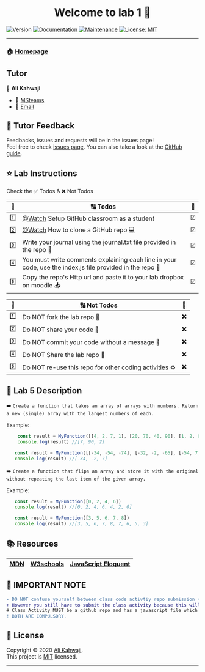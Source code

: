 <h1 align="center">Welcome to lab 1 👋</h1>
<p>
  <img alt="Version" src="https://img.shields.io/badge/version-1.0.0-blue.svg?cacheSeconds=2592000" />
  <a href="https://github.com/alikahwaji/Lab-template#readme" target="_blank">
    <img alt="Documentation" src="https://img.shields.io/badge/documentation-yes-brightgreen.svg" />
  </a>
  <a href="https://github.com/alikahwaji/Lab-template/graphs/commit-activity" target="_blank">
    <img alt="Maintenance" src="https://img.shields.io/badge/Maintained%3F-yes-green.svg" />
  </a>
  <a href="https://github.com/alikahwaji/Lab-template/blob/master/LICENSE" target="_blank">
    <img alt="License: MIT" src="https://img.shields.io/github/license/alikahwaji/lab-template" />
  </a>
</p>

***

### 🏠 [Homepage](https://github.com/alikahwaji/Lab-template#readme)

## Tutor

👤 **Ali Kahwaji**

* :school: [MSteams]()
* :e-mail: [Email]()


## 🤝 Tutor Feedback

Feedbacks, issues and requests will be in the issues page!<br />Feel free to check [issues page](https://github.com/alikahwaji/Lab-template/issues). You can also take a look at the [GitHub guide](https://guides.github.com/).

## ⭐️ Lab Instructions 

Check the :white_check_mark: Todos & :x: Not Todos 

|:1234:|:capital_abcd: Todos|:passport_control:|
|:-:|---|---|
|:one:|[@Watch](https://www.youtube.com/watch?v=fRLZIUxva5Q) Setup GitHub classroom as a student|:ballot_box_with_check:|
|:two:|[@Watch](https://www.youtube.com/watch?v=yXT1ElMEkW8) How to clone a GitHub repo :computer:|:ballot_box_with_check:|
|:three:|Write your journal using the journal.txt file provided in the repo :pencil:|:ballot_box_with_check:|
|:four:|You must write comments explaining each line in your code, use the index.js file provided in the repo :flashlight:|:ballot_box_with_check:|
|:five:|Copy the repo's Http url and paste it to your lab dropbox on moodle :inbox_tray:|:ballot_box_with_check:|

|:1234:|:capital_abcd: Not Todos|:passport_control:|
|:-:|---|---|
|:one:|Do NOT fork the lab repo :trident:|:heavy_multiplication_x:|
|:two:|Do NOT share your code :lock_with_ink_pen:|:heavy_multiplication_x:|
|:three:|Do NOT commit your code without a message :incoming_envelope:|:heavy_multiplication_x:|
|:four:|Do NOT Share the lab repo :closed_lock_with_key:|:heavy_multiplication_x:|
|:five:|Do NOT re-use this repo for other coding activities :recycle:|:heavy_multiplication_x:|

## :page_facing_up: Lab 5 Description

:arrow_right: `Create a function that takes an array of arrays with numbers. Return a new (single) array with the largest numbers of each.`

Example: 
```javascript
    const result = MyFunction([[4, 2, 7, 1], [20, 70, 40, 90], [1, 2, 0]])
    console.log(result) //[7, 90, 2]
``` 
```javascript
   const result = MyFunction([[-34, -54, -74], [-32, -2, -65], [-54, 7, -43]])
   console.log(result) //[-34, -2, 7]
```

:arrow_right: `Create a function that flips an array and store it with the original without repeating the last item of the given array.`

Example:
```javascript
   const result = MyFunction([0, 2, 4, 6])
   console.log(result) //[0, 2, 4, 6, 4, 2, 0]
```
```javascript
   const result = MyFunction([3, 5, 6, 7, 8])
   console.log(result) //[3, 5, 6, 7, 8, 7, 6, 5, 3]
```
## :books: Resources 

|[MDN](https://developer.mozilla.org/en-US/docs/Web/JavaScript)|[W3schools](https://www.w3schools.com/js/default.asp)|[JavaScript Eloquent](https://eloquentjavascript.net/)|
|---|---|---|

## :loudspeaker: IMPORTANT NOTE
```diff
- DO NOT confuse yourself between class code activtiy repo submission (which is not marked) and lab repo submission (which is marked!). 
+ However you still have to submit the class activity because this will show your commitmant in class. The lab submission is your homework. 
# Class Activity MUST be a github repo and has a javascript file which will be your playground for your learning, it does not need to have a journal.
! BOTH ARE COMPULSORY. 
```

## 📝 License

Copyright © 2020 [Ali Kahwaji](https://github.com/alikahwaji).<br />
This project is [MIT](https://github.com/alikahwaji/Lab-template/blob/master/LICENSE) licensed.

***
